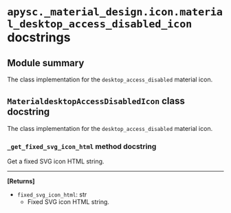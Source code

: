 # `apysc._material_design.icon.material_desktop_access_disabled_icon` docstrings

## Module summary

The class implementation for the `desktop_access_disabled` material icon.

## `MaterialdesktopAccessDisabledIcon` class docstring

The class implementation for the `desktop_access_disabled` material icon.

### `_get_fixed_svg_icon_html` method docstring

Get a fixed SVG icon HTML string.<hr>

**[Returns]**

- `fixed_svg_icon_html`: str
  - Fixed SVG icon HTML string.